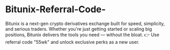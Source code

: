 # Bitunix-Referral-Code-
Bitunix is a next-gen crypto derivatives exchange built for speed, simplicity, and serious traders. Whether you're just getting started or scaling big positions, Bitunix delivers the tools you need — without the bloat.  👉 Use referral code "55wk" and unlock exclusive perks as a new user.
